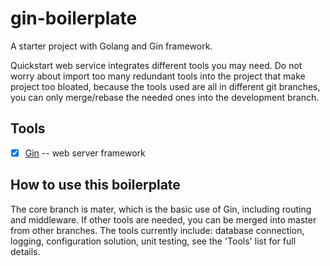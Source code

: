 # gin-boilerplate
A starter project with Golang and Gin framework.

Quickstart web service integrates different tools you may need.
Do not worry about import too many redundant tools into the project that make project too bloated,
because the tools used are all in different git branches,
you can only merge/rebase the needed ones into the development branch.

## Tools
- [x] [Gin](https://gin-gonic.com/docs/) -- web server framework

## How to use this boilerplate
The core branch is mater, which is the basic use of Gin, including routing and middleware. 
If other tools are needed, you can be merged into master from other branches. 
The tools currently include: database connection, logging, configuration solution, unit testing, see the 'Tools' list for full details.